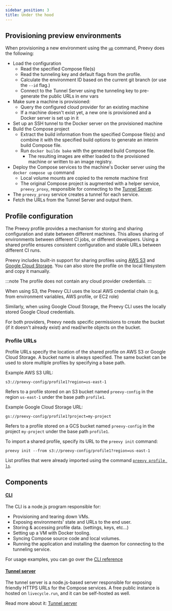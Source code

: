 ```yaml
---
sidebar_position: 3
title: Under the hood
---
```


## Provisioning preview environments

When provisioning a new environment using the [`up`](/cli-reference#preevy-up-service) command, Preevy does the following:

- Load the configuration
  - Read the specified Compose file(s)
  - Read the tunneling key and default flags from the profile.
  - Calculate the environment ID based on the current git branch (or use the `--id` flag.)
  - Connect to the Tunnel Server using the tunneling key to pre-generate the public URLs in env vars
- Make sure a machine is provisioned:
  - Query the configured cloud provider for an existing machine
  - If a machine doesn't exist yet, a new one is provisioned and a Docker server is set up in it
- Set up an SSH tunnel to the Docker server on the provisioned machine
- Build the Compose project
  - Extract the build information from the specified Compose file(s) and combine it with the specified build options to generate an interim build Compose file.
  - Run `docker buildx bake` with the generated build Compose file.
    - The resulting images are either loaded to the provisioned machine or written to an image registry.
- Deploy the Compose services to the machine's Docker server using the `docker compose up` command
  - Local volume mounts are copied to the remote machine first
  - The original Compose project is augmented with a helper service, `preevy_proxy`, responsible for connecting to the [Tunnel Server](/tunnel-server).
- The `preevy_proxy` service creates a tunnel for each service.
- Fetch the URLs from the Tunnel Server and output them.

## Profile configuration

The Preevy profile provides a mechanism for storing and sharing configuration and state between different machines. This allows sharing of environments between different CI jobs, or different developers.
Using a shared profile ensures consistent configuration and stable URLs between different CI runs.

Preevy includes built-in support for sharing profiles using [AWS S3](https://aws.amazon.com/s3/) and [Google Cloud Storage](https://cloud.google.com/storage/). You can also store the profile on the local filesystem and copy it manually.

:::note
The profile does not contain any cloud provider credentials.
:::

When using S3, the Preevy CLI uses the local AWS credential chain (e.g, from environment variables, AWS profile, or EC2 role)

Similarly, when using Google Cloud Storage, the Preevy CLI uses the locally stored Google Cloud credentials.

For both providers, Preevy needs specific permissions to create the bucket (if it doesn't already exist) and read/write objects on the bucket.

### Profile URLs

Profile URLs specify the location of the shared profile on AWS S3 or Google Cloud Storage. A bucket name is always specified. The same bucket can be used to store multiple profiles by specifying a base path.

Example AWS S3 URL:
```
s3://preevy-config/profile1?region=us-east-1
```

Refers to a profile stored on an S3 bucket named `preevy-config` in the region `us-east-1` under the base path `profile1`.

Example Google Cloud Storage URL:

```
gs://preevy-config/profile1?project=my-project
```

Refers to a profile stored on a GCS bucket named `preevy-config` in the project `my-project` under the base path `profile1`.

To import a shared profile, specify its URL to the `preevy init` command:

```
preevy init --from s3://preevy-config/profile1?region=us-east-1
```

List profiles that were already imported using the command [`preevy profile ls`](/cli-reference#preevy-profile-ls).

## Components

#### [CLI](https://github.com/livecycle/preevy/tree/main/packages/cli)

The CLI is a node.js program responsible for:

- Provisioning and tearing down VMs.
- Exposing environments' state and URLs to the end user.
- Storing & accessing profile data. (settings, keys, etc...)
- Setting up a VM with Docker tooling.
- Syncing Compose source code and local volumes.
- Running the application and installing the daemon for connecting to the tunneling service.

For usage examples, you can go over the [CLI reference](/cli-reference)

#### [Tunnel server](https://github.com/livecycle/preevy/tree/main/packages/tunnel-server)

The tunnel server is a node.js-based server responsible for exposing friendly HTTPS URLs for the Compose services.
A free public instance is hosted on `livecycle.run`, and it can be self-hosted as well.

Read more about it: [Tunnel server](/tunnel-server)
